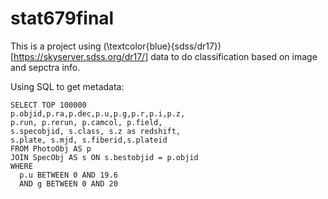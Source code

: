 # stat679final
This is a project using (\textcolor{blue}{sdss/dr17})[https://skyserver.sdss.org/dr17/] data to do classification based on image and sepctra info.

Using SQL to get metadata:

```
SELECT TOP 100000
p.objid,p.ra,p.dec,p.u,p.g,p.r,p.i,p.z,
p.run, p.rerun, p.camcol, p.field,
s.specobjid, s.class, s.z as redshift,
s.plate, s.mjd, s.fiberid,s.plateid
FROM PhotoObj AS p
JOIN SpecObj AS s ON s.bestobjid = p.objid
WHERE 
  p.u BETWEEN 0 AND 19.6
  AND g BETWEEN 0 AND 20
```
